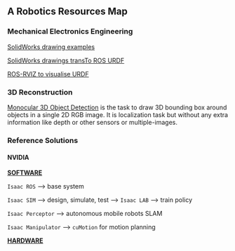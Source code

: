 ## A Robotics Resources Map

### Mechanical Electronics Engineering

[SolidWorks drawing examples](https://grabcad.com/)

[SolidWorks drawings transTo ROS URDF](https://github.com/ros/solidworks_urdf_exporter)

[ROS-RVIZ to visualise URDF](http://docs.ros.org/en/jazzy/Tutorials/Intermediate/URDF/Building-a-Visual-Robot-Model-with-URDF-from-Scratch.html)



### 3D Reconstruction

[Monocular 3D Object Detection](https://github.com/open-mmlab/mmdetection3d) is the task to draw 3D bounding box around objects in a single 2D RGB image. It is localization task but without any extra information like depth or other sensors or multiple-images.

### Reference Solutions

#### NVIDIA

**[SOFTWARE](https://developer.nvidia.com/isaac)**

`Isaac ROS` -->  base system

`Isaac SIM` --> design, simulate, test --> `Isaac LAB` --> train policy

`Isaac Perceptor` -->  autonomous mobile robots SLAM

`Isaac Manipulator` --> `cuMotion` for motion planning 

**[HARDWARE](https://www.nvidia.com/en-us/autonomous-machines/embedded-systems/)**

